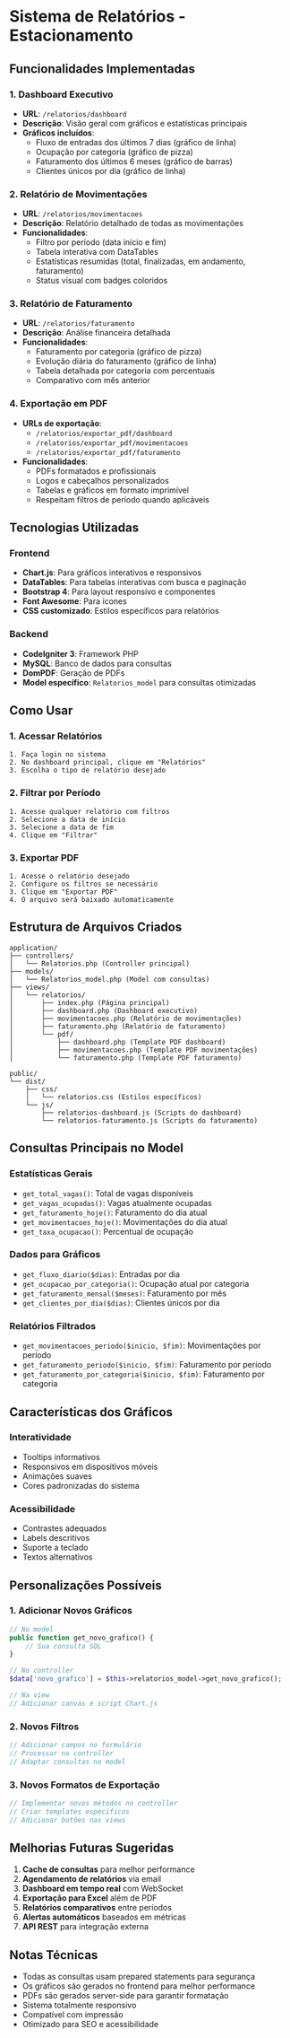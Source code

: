 # Sistema de Relatórios - Estacionamento

## Funcionalidades Implementadas

### 1. Dashboard Executivo
- **URL**: `/relatorios/dashboard`
- **Descrição**: Visão geral com gráficos e estatísticas principais
- **Gráficos incluídos**:
  - Fluxo de entradas dos últimos 7 dias (gráfico de linha)
  - Ocupação por categoria (gráfico de pizza)
  - Faturamento dos últimos 6 meses (gráfico de barras)
  - Clientes únicos por dia (gráfico de linha)

### 2. Relatório de Movimentações
- **URL**: `/relatorios/movimentacoes`
- **Descrição**: Relatório detalhado de todas as movimentações
- **Funcionalidades**:
  - Filtro por período (data início e fim)
  - Tabela interativa com DataTables
  - Estatísticas resumidas (total, finalizadas, em andamento, faturamento)
  - Status visual com badges coloridos

### 3. Relatório de Faturamento
- **URL**: `/relatorios/faturamento`
- **Descrição**: Análise financeira detalhada
- **Funcionalidades**:
  - Faturamento por categoria (gráfico de pizza)
  - Evolução diária do faturamento (gráfico de linha)
  - Tabela detalhada por categoria com percentuais
  - Comparativo com mês anterior

### 4. Exportação em PDF
- **URLs de exportação**:
  - `/relatorios/exportar_pdf/dashboard`
  - `/relatorios/exportar_pdf/movimentacoes`
  - `/relatorios/exportar_pdf/faturamento`
- **Funcionalidades**:
  - PDFs formatados e profissionais
  - Logos e cabeçalhos personalizados
  - Tabelas e gráficos em formato imprimível
  - Respeitam filtros de período quando aplicáveis

## Tecnologias Utilizadas

### Frontend
- **Chart.js**: Para gráficos interativos e responsivos
- **DataTables**: Para tabelas interativas com busca e paginação
- **Bootstrap 4**: Para layout responsivo e componentes
- **Font Awesome**: Para ícones
- **CSS customizado**: Estilos específicos para relatórios

### Backend
- **CodeIgniter 3**: Framework PHP
- **MySQL**: Banco de dados para consultas
- **DomPDF**: Geração de PDFs
- **Model específico**: `Relatorios_model` para consultas otimizadas

## Como Usar

### 1. Acessar Relatórios
```
1. Faça login no sistema
2. No dashboard principal, clique em "Relatórios"
3. Escolha o tipo de relatório desejado
```

### 2. Filtrar por Período
```
1. Acesse qualquer relatório com filtros
2. Selecione a data de início
3. Selecione a data de fim
4. Clique em "Filtrar"
```

### 3. Exportar PDF
```
1. Acesse o relatório desejado
2. Configure os filtros se necessário
3. Clique em "Exportar PDF"
4. O arquivo será baixado automaticamente
```

## Estrutura de Arquivos Criados

```
application/
├── controllers/
│   └── Relatorios.php (Controller principal)
├── models/
│   └── Relatorios_model.php (Model com consultas)
├── views/
│   └── relatorios/
│       ├── index.php (Página principal)
│       ├── dashboard.php (Dashboard executivo)
│       ├── movimentacoes.php (Relatório de movimentações)
│       ├── faturamento.php (Relatório de faturamento)
│       └── pdf/
│           ├── dashboard.php (Template PDF dashboard)
│           ├── movimentacoes.php (Template PDF movimentações)
│           └── faturamento.php (Template PDF faturamento)

public/
└── dist/
    ├── css/
    │   └── relatorios.css (Estilos específicos)
    └── js/
        ├── relatorios-dashboard.js (Scripts do dashboard)
        └── relatorios-faturamento.js (Scripts do faturamento)
```

## Consultas Principais no Model

### Estatísticas Gerais
- `get_total_vagas()`: Total de vagas disponíveis
- `get_vagas_ocupadas()`: Vagas atualmente ocupadas
- `get_faturamento_hoje()`: Faturamento do dia atual
- `get_movimentacoes_hoje()`: Movimentações do dia atual
- `get_taxa_ocupacao()`: Percentual de ocupação

### Dados para Gráficos
- `get_fluxo_diario($dias)`: Entradas por dia
- `get_ocupacao_por_categoria()`: Ocupação atual por categoria
- `get_faturamento_mensal($meses)`: Faturamento por mês
- `get_clientes_por_dia($dias)`: Clientes únicos por dia

### Relatórios Filtrados
- `get_movimentacoes_periodo($inicio, $fim)`: Movimentações por período
- `get_faturamento_periodo($inicio, $fim)`: Faturamento por período
- `get_faturamento_por_categoria($inicio, $fim)`: Faturamento por categoria

## Características dos Gráficos

### Interatividade
- Tooltips informativos
- Responsivos em dispositivos móveis
- Animações suaves
- Cores padronizadas do sistema

### Acessibilidade
- Contrastes adequados
- Labels descritivos
- Suporte a teclado
- Textos alternativos

## Personalizações Possíveis

### 1. Adicionar Novos Gráficos
```php
// No model
public function get_novo_grafico() {
    // Sua consulta SQL
}

// No controller
$data['novo_grafico'] = $this->relatorios_model->get_novo_grafico();

// Na view
// Adicionar canvas e script Chart.js
```

### 2. Novos Filtros
```php
// Adicionar campos no formulário
// Processar no controller
// Adaptar consultas no model
```

### 3. Novos Formatos de Exportação
```php
// Implementar novos métodos no controller
// Criar templates específicos
// Adicionar botões nas views
```

## Melhorias Futuras Sugeridas

1. **Cache de consultas** para melhor performance
2. **Agendamento de relatórios** via email
3. **Dashboard em tempo real** com WebSocket
4. **Exportação para Excel** além de PDF
5. **Relatórios comparativos** entre períodos
6. **Alertas automáticos** baseados em métricas
7. **API REST** para integração externa

## Notas Técnicas

- Todas as consultas usam prepared statements para segurança
- Os gráficos são gerados no frontend para melhor performance
- PDFs são gerados server-side para garantir formatação
- Sistema totalmente responsivo
- Compatível com impressão
- Otimizado para SEO e acessibilidade
